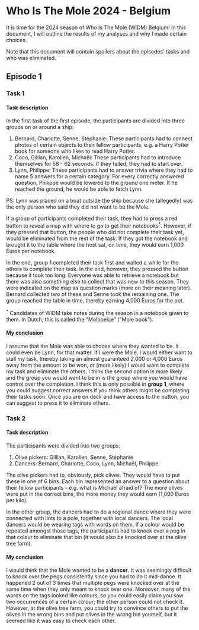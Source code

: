 # Who Is The Mole 2024 - Belgium
It is time for the 2024 season of Who Is The Mole (WIDM) Belgium! In this document, I will outline the results of my
analyses and why I made certain choices.

Note that this document will contain spoilers about the episodes' tasks and who was eliminated.

## Episode 1
### Task 1
#### Task description
In the first task of the first episode, the participants are divided into three groups on or around a ship:
1. Bernard, Charlotte, Senne, Stéphanie: These participants had to connect photos of certain objects to their fellow
    participants, e.g. a Harry Potter book for someone who likes to read Harry Potter.
2. Coco, Gillian, Karolien, Michaël: These participants had to introduce themselves for 58 - 62 seconds. If they failed,
    they had to start over.
3. Lynn, Philippe: These participants had to answer trivia where they had to name 5 answers for a certain category. For
    every correctly answered question, Philippe would be lowered to the ground one meter. If he reached the ground, he
    would be able to fetch Lynn.

PS: Lynn was placed on a boat outside the ship because she (allegedly) was the only person who said they did not want
to be the Mole.

If a group of participants completed their task, they had to press a red button to reveal a map with where to go to get
their notebooks<sup>*</sup>. However, if they pressed that button, the people who did not complete their task yet, would
be eliminated from the rest of the task. If they got the notebook and brought it to the table where the host sat, on
time, they would earn 1,000 Euros per notebook.

In the end, group 1 completed their task first and waited a while for the others to complete their task. In the end,
however, they pressed the button because it took too long. Everyone was able to retrieve a notebook but there was also
something else to collect that was new to this season. They were indicated on the map as question marks (more on their
meaning later). Bernard collected two of these and Senne took the remaining one. The group reached the table in time,
thereby earning 4,000 Euros for the pot.

<sup>*</sup> Candidates of WIDM take notes during the season in a notebook given to them. In Dutch, this is called the
"Molboekje" ("Mole book").

#### My conclusion
I assume that the Mole was able to choose where they wanted to be. It could even be Lynn, for that matter. If I were the
Mole, I would either want to stall my task, thereby taking an almost guaranteed 2,000 or 4,000 Euros away from the
amount to be won, or (more likely) I would want to complete my task and eliminate the others. I think the second option
is more likely and the group you would want to be in is the group where you would have control over the completion.
I think this is only possible in **group 1**, where you could suggest correct answers if you think others might be
completing their tasks soon. Once you are on deck and have access to the button, you can suggest to press it to
eliminate others.

### Task 2
#### Task description
The participants were divided into two groups:
1. Olive pickers: Gillian, Karolien, Senne, Stéphanie
2. Dancers: Bernard, Charlotte, Coco, Lynn, Michaël, Philippe

The olive pickers had to, obviously, pick olives. They would have to put these in one of 6 bins. Each bin represented
an answer to a question about their fellow participants - e.g. what is Michaël afraid of? The more olives were put in
the correct bins, the more money they would earn (1,000 Euros per kilo).

In the other group, the dancers had to do a regional dance where they were connected with lints to a pole, together with
local dancers. The local dancers would be wearing tags with words on them. If a colour would be repeated amongst those
tags, the participants had to knock over a peg in that colour to eliminate that bin (it would also be knocked over at
the olive tree farm).

#### My conclusion
I would think that the Mole wanted to be a **dancer**. It was seemingly difficult to knock over the pegs consistently since
you had to do it mid-dance. It happened 2 out of 3 times that multiple pegs were knocked over at the same time when they
only meant to knock over one. Moreover, many of the words on the tags looked like colours, so you could easily claim you
saw two occurrences of a certain colour; the other person could not check it. However, at the olive tree farm, you could
try to convince others to put the olives in the wrong bins and put olives in the wrong bin yourself, but it seemed like
it was easy to check each other.
